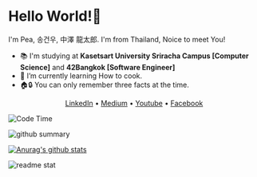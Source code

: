 # Hello World!👋
I'm Pea, 송건우, 中澤 龍太郎. I'm from Thailand, Noice to meet You!
- 📚 I'm studying at **Kasetsart University Sriracha Campus [Computer Science]** and **42Bangkok [Software Engineer]**
- 🌱 I’m currently learning How to cook.
-  🏠🔒 You can only remember three facts at the time.

<p align="center">
  <a href="https://www.linkedin.com/in/peakungg/">LinkedIn</a> • 
  <a href="https://peakungg.medium.com/">Medium</a> • 
  <a href="https://www.youtube.com/PKGzGMTH">Youtube</a> • 
  <a href="https://www.facebook.com/peakungg">Facebook</a>
</p>

![Code Time](https://img.shields.io/endpoint?style=for-the-badge&url=https://codetime-api.datreks.com/badge/2214?logoColor=white%26project=%26recentMS=0%26showProject=false&color=informational)

![github summary](https://github-profile-summary-cards.vercel.app/api/cards/profile-details?username=PKGzGMTH&line_height=21&theme=dracula)

[![Anurag's github stats](https://github-readme-stats.vercel.app/api?username=PKGzGMTH&count_private=true&show_icons=true&theme=tokyonight)](https://github.com/anuraghazra/github-readme-stats)

![readme stat](https://github-readme-stats.vercel.app/api/top-langs?username=PKGzGMTH&show_icons=true&locale=en&layout=compact&theme=tokyonight)


